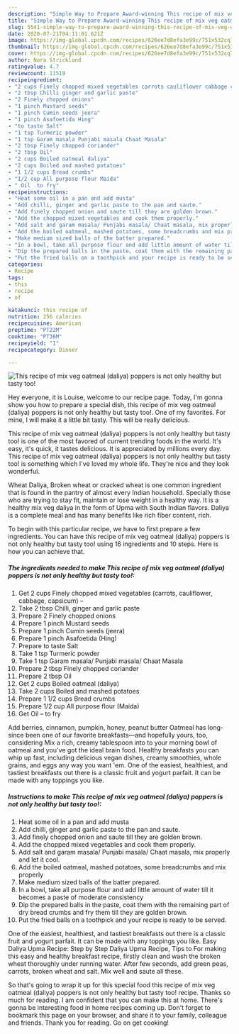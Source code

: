 ```yaml
---
description: "Simple Way to Prepare Award-winning This recipe of mix veg oatmeal (daliya) poppers is not only healthy but tasty too!"
title: "Simple Way to Prepare Award-winning This recipe of mix veg oatmeal (daliya) poppers is not only healthy but tasty too!"
slug: 5541-simple-way-to-prepare-award-winning-this-recipe-of-mix-veg-oatmeal-daliya-poppers-is-not-only-healthy-but-tasty-too
date: 2020-07-21T04:11:01.621Z
image: https://img-global.cpcdn.com/recipes/626ee7d8efa3e99c/751x532cq70/this-recipe-of-mix-veg-oatmeal-daliya-poppers-is-not-only-healthy-but-tasty-too-recipe-main-photo.jpg
thumbnail: https://img-global.cpcdn.com/recipes/626ee7d8efa3e99c/751x532cq70/this-recipe-of-mix-veg-oatmeal-daliya-poppers-is-not-only-healthy-but-tasty-too-recipe-main-photo.jpg
cover: https://img-global.cpcdn.com/recipes/626ee7d8efa3e99c/751x532cq70/this-recipe-of-mix-veg-oatmeal-daliya-poppers-is-not-only-healthy-but-tasty-too-recipe-main-photo.jpg
author: Nora Strickland
ratingvalue: 4.7
reviewcount: 11519
recipeingredient:
- "2 cups Finely chopped mixed vegetables carrots cauliflower cabbage capsicum "
- "2 tbsp Chilli ginger and garlic paste"
- "2 Finely chopped onions"
- "1 pinch Mustard seeds"
- "1 pinch Cumin seeds jeera"
- "1 pinch Asafoetida Hing"
- "to taste Salt"
- "1 tsp Turmeric powder"
- "1 tsp Garam masala Punjabi masala Chaat Masala"
- "2 tbsp Finely chopped coriander"
- "2 tbsp Oil"
- "2 cups Boiled oatmeal daliya"
- "2 cups Boiled and mashed potatoes"
- "1 1/2 cups Bread crumbs"
- "1/2 cup All purpose flour Maida"
- " Oil  to fry"
recipeinstructions:
- "Heat some oil in a pan and add musta"
- "Add chilli, ginger and garlic paste to the pan and saute."
- "Add finely chopped onion and saute till they are golden brown."
- "Add the chopped mixed vegetables and cook them properly."
- "Add salt and garam masala/ Punjabi masala/ Chaat masala, mix properly and let it cool."
- "Add the boiled oatmeal, mashed potatoes, some breadcrumbs and mix properly"
- "Make medium sized balls of the batter prepared."
- "In a bowl, take all purpose flour and add little amount of water till it becomes a paste of moderate consistency"
- "Dip the prepared balls in the paste, coat them with the remaining part of dry bread crumbs and fry them till they are golden brown."
- "Put the fried balls on a toothpick and your recipe is ready to be served."
categories:
- Recipe
tags:
- this
- recipe
- of

katakunci: this recipe of 
nutrition: 256 calories
recipecuisine: American
preptime: "PT22M"
cooktime: "PT36M"
recipeyield: "1"
recipecategory: Dinner

---
```



![This recipe of mix veg oatmeal (daliya) poppers is not only healthy but tasty too!](https://img-global.cpcdn.com/recipes/626ee7d8efa3e99c/751x532cq70/this-recipe-of-mix-veg-oatmeal-daliya-poppers-is-not-only-healthy-but-tasty-too-recipe-main-photo.jpg)

Hey everyone, it is Louise, welcome to our recipe page. Today, I'm gonna show you how to prepare a special dish, this recipe of mix veg oatmeal (daliya) poppers is not only healthy but tasty too!. One of my favorites. For mine, I will make it a little bit tasty. This will be really delicious.

This recipe of mix veg oatmeal (daliya) poppers is not only healthy but tasty too! is one of the most favored of current trending foods in the world. It's easy, it's quick, it tastes delicious. It is appreciated by millions every day. This recipe of mix veg oatmeal (daliya) poppers is not only healthy but tasty too! is something which I've loved my whole life. They're nice and they look wonderful.

Wheat Daliya, Broken wheat or cracked wheat is one common ingredient that is found in the pantry of almost every Indian household. Specially those who are trying to stay fit, maintain or lose weight in a healthy way. It is a healthy mix veg daliya in the form of Upma with South Indian flavors. Daliya is a complete meal and has many benefits like rich fiber content, rich.


To begin with this particular recipe, we have to first prepare a few ingredients. You can have this recipe of mix veg oatmeal (daliya) poppers is not only healthy but tasty too! using 16 ingredients and 10 steps. Here is how you can achieve that.

<!--inarticleads1-->

##### The ingredients needed to make This recipe of mix veg oatmeal (daliya) poppers is not only healthy but tasty too!:

1. Get 2 cups Finely chopped mixed vegetables (carrots, cauliflower, cabbage, capsicum) –
1. Take 2 tbsp Chilli, ginger and garlic paste
1. Prepare 2 Finely chopped onions
1. Prepare 1 pinch Mustard seeds
1. Prepare 1 pinch Cumin seeds (jeera)
1. Prepare 1 pinch Asafoetida (Hing)
1. Prepare to taste Salt
1. Take 1 tsp Turmeric powder
1. Take 1 tsp Garam masala/ Punjabi masala/ Chaat Masala
1. Prepare 2 tbsp Finely chopped coriander
1. Prepare 2 tbsp Oil
1. Get 2 cups Boiled oatmeal (daliya)
1. Take 2 cups Boiled and mashed potatoes
1. Prepare 1 1/2 cups Bread crumbs
1. Prepare 1/2 cup All purpose flour (Maida)
1. Get  Oil – to fry


Add berries, cinnamon, pumpkin, honey, peanut butter Oatmeal has long-since been one of our favorite breakfasts—and hopefully yours, too, considering Mix a rich, creamy tablespoon into to your morning bowl of oatmeal and you&#39;ve got the ideal brain food. Healthy breakfasts you can whip up fast, including delicious vegan dishes, creamy smoothies, whole grains, and eggs any way you want &#39;em. One of the easiest, healthiest, and tastiest breakfasts out there is a classic fruit and yogurt parfait. It can be made with any toppings you like. 

<!--inarticleads2-->

##### Instructions to make This recipe of mix veg oatmeal (daliya) poppers is not only healthy but tasty too!:

1. Heat some oil in a pan and add musta
1. Add chilli, ginger and garlic paste to the pan and saute.
1. Add finely chopped onion and saute till they are golden brown.
1. Add the chopped mixed vegetables and cook them properly.
1. Add salt and garam masala/ Punjabi masala/ Chaat masala, mix properly and let it cool.
1. Add the boiled oatmeal, mashed potatoes, some breadcrumbs and mix properly
1. Make medium sized balls of the batter prepared.
1. In a bowl, take all purpose flour and add little amount of water till it becomes a paste of moderate consistency
1. Dip the prepared balls in the paste, coat them with the remaining part of dry bread crumbs and fry them till they are golden brown.
1. Put the fried balls on a toothpick and your recipe is ready to be served.


One of the easiest, healthiest, and tastiest breakfasts out there is a classic fruit and yogurt parfait. It can be made with any toppings you like. Easy Daliya Upma Recipe: Step by Step Daliya Upma Recipe, Tips to For making this easy and healthy breakfast recipe, firstly clean and wash the broken wheat thoroughly under running water. After few seconds, add green peas, carrots, broken wheat and salt. Mix well and saute all these. 

So that's going to wrap it up for this special food this recipe of mix veg oatmeal (daliya) poppers is not only healthy but tasty too! recipe. Thanks so much for reading. I am confident that you can make this at home. There's gonna be interesting food in home recipes coming up. Don't forget to bookmark this page on your browser, and share it to your family, colleague and friends. Thank you for reading. Go on get cooking!
